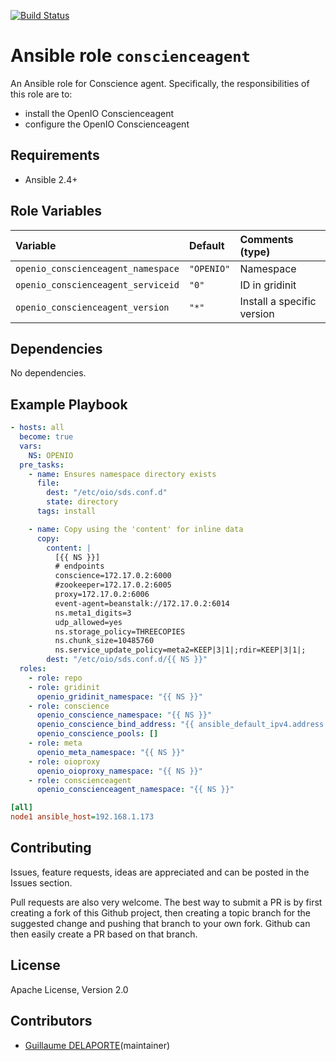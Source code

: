 [![Build Status](https://travis-ci.org/open-io/ansible-role-openio-conscienceagent.svg?branch=master)](https://travis-ci.org/open-io/ansible-role-openio-conscienceagent)
# Ansible role `conscienceagent`

An Ansible role for Conscience agent. Specifically, the responsibilities of this role are to:

- install the OpenIO Conscienceagent
- configure the OpenIO Conscienceagent

## Requirements

- Ansible 2.4+

## Role Variables


| Variable   | Default | Comments (type)  |
| :---       | :---    | :---             |
| `openio_conscienceagent_namespace` | `"OPENIO"` | Namespace |
| `openio_conscienceagent_serviceid` | `"0"` | ID in gridinit |
| `openio_conscienceagent_version` | `"*"` | Install a specific version |

## Dependencies

No dependencies.

## Example Playbook

```yaml
- hosts: all
  become: true
  vars:
    NS: OPENIO
  pre_tasks:
    - name: Ensures namespace directory exists
      file:
        dest: "/etc/oio/sds.conf.d"
        state: directory
      tags: install

    - name: Copy using the 'content' for inline data
      copy:
        content: |
          [{{ NS }}]
          # endpoints
          conscience=172.17.0.2:6000
          #zookeeper=172.17.0.2:6005
          proxy=172.17.0.2:6006
          event-agent=beanstalk://172.17.0.2:6014
          ns.meta1_digits=3
          udp_allowed=yes
          ns.storage_policy=THREECOPIES
          ns.chunk_size=10485760
          ns.service_update_policy=meta2=KEEP|3|1|;rdir=KEEP|3|1|;
        dest: "/etc/oio/sds.conf.d/{{ NS }}"
  roles:
    - role: repo
    - role: gridinit
      openio_gridinit_namespace: "{{ NS }}"
    - role: conscience
      openio_conscience_namespace: "{{ NS }}"
      openio_conscience_bind_address: "{{ ansible_default_ipv4.address }}"
      openio_conscience_pools: []
    - role: meta
      openio_meta_namespace: "{{ NS }}"
    - role: oioproxy
      openio_oioproxy_namespace: "{{ NS }}"
    - role: conscienceagent
      openio_conscienceagent_namespace: "{{ NS }}"
```


```ini
[all]
node1 ansible_host=192.168.1.173
```

## Contributing

Issues, feature requests, ideas are appreciated and can be posted in the Issues section.

Pull requests are also very welcome.
The best way to submit a PR is by first creating a fork of this Github project, then creating a topic branch for the suggested change and pushing that branch to your own fork.
Github can then easily create a PR based on that branch.

## License

Apache License, Version 2.0

## Contributors

- [Guillaume DELAPORTE](https://github.com/GuillaumeDelaporte)(maintainer)
